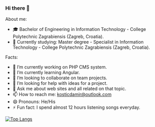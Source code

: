 
### Hi there 👋

<!--
**damirkostic/damirkostic** is a ✨ _special_ ✨ repository because its `README.md` (this file) appears on your GitHub profile.

Here are some ideas to get you started:
-->

About me:
 - 🎓 Bachelor of Engineering in Information Technology - College Polytechnic Zagrabiensis (Zagreb, Croatia).
 - 📖 Currently studying:
       Master degree - Specialist in Information Technology - College Polytechnic Zagrabiensis (Zagreb, Croatia).

Facts:

- 🔭 I’m currently working on PHP CMS system. 
- 🌱 I’m currently learning Angular.
- 👯 I’m looking to collaborate on team projects. 
- 🤔 I’m looking for help with ideas for a project.
- 💬 Ask me about web sites and all related on that topic.
- 📫 How to reach me: kosticdamir@outlook.com 
- 😄 Pronouns: He/His <br>
- ⚡ Fun fact: I spend almost 12 hours listening songs everyday. 

[![Top Langs](https://github-readme-stats.vercel.app/api/top-langs/?username=damirkostic&layout=compact&theme=radical)](https://github.com/anuraghazra/github-readme-stats)
